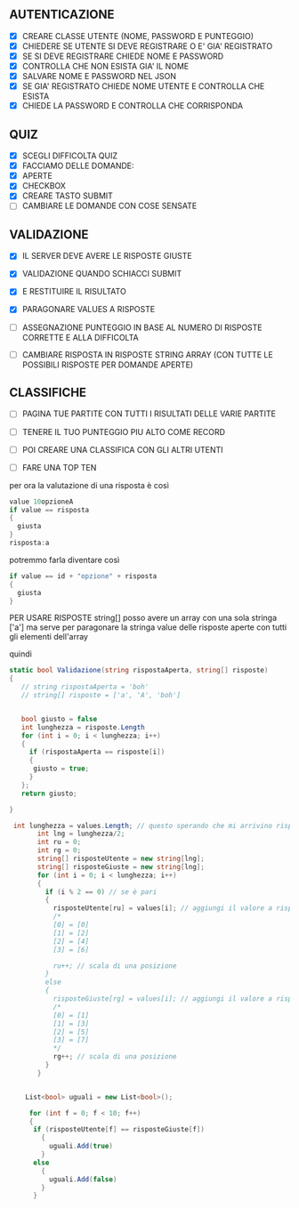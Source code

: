 ## AUTENTICAZIONE

- [x] CREARE CLASSE UTENTE (NOME, PASSWORD E PUNTEGGIO)
- [x] CHIEDERE SE UTENTE SI DEVE REGISTRARE O E' GIA' REGISTRATO
- [x] SE SI DEVE REGISTRARE CHIEDE NOME E PASSWORD
- [x] CONTROLLA CHE NON ESISTA GIA' IL NOME
- [x] SALVARE NOME E PASSWORD NEL JSON
- [x] SE GIA' REGISTRATO CHIEDE NOME UTENTE E CONTROLLA CHE ESISTA
- [x] CHIEDE LA PASSWORD E CONTROLLA CHE CORRISPONDA

## QUIZ

- [x] SCEGLI DIFFICOLTA QUIZ
- [x] FACCIAMO DELLE DOMANDE:
- [x] APERTE
- [x] CHECKBOX
- [x] CREARE TASTO SUBMIT
- [ ] CAMBIARE LE DOMANDE CON COSE SENSATE

## VALIDAZIONE

- [x] IL SERVER DEVE AVERE LE RISPOSTE GIUSTE
- [x] VALIDAZIONE QUANDO SCHIACCI SUBMIT
- [x] E RESTITUIRE IL RISULTATO
- [x] PARAGONARE VALUES A RISPOSTE
- [ ] ASSEGNAZIONE PUNTEGGIO IN BASE AL NUMERO DI RISPOSTE CORRETTE E ALLA DIFFICOLTA
- [ ] CAMBIARE RISPOSTA IN RISPOSTE STRING ARRAY (CON TUTTE LE POSSIBILI RISPOSTE PER DOMANDE APERTE)


## CLASSIFICHE 
- [ ] PAGINA TUE PARTITE CON TUTTI I RISULTATI DELLE VARIE PARTITE
- [ ] TENERE IL TUO PUNTEGGIO PIU ALTO COME RECORD
- [ ] POI CREARE UNA CLASSIFICA CON GLI ALTRI UTENTI
- [ ] FARE UNA TOP TEN


per ora la valutazione di una risposta è così
```c#
value 10opzioneA
if value == risposta 
{
  giusta
} 
risposta:a
```

potremmo farla diventare così
```c#
if value == id + "opzione" + risposta
{
  giusta
}
```

PER USARE RISPOSTE string[]
posso avere un array con una sola stringa ['a']
ma serve per paragonare la stringa value delle risposte aperte
con tutti gli elementi dell'array

quindi 


```c#
static bool Validazione(string rispostaAperta, string[] risposte)
{
   // string rispostaAperta = 'boh'
   // string[] risposte = ['a', 'A', 'boh']


   bool giusto = false
   int lunghezza = risposte.Length
   for (int i = 0; i < lunghezza; i++)
   {
     if (rispostaAperta == risposte[i])
     {
      giusto = true;
     }
   };
   return giusto;

}
```

```c#
 int lunghezza = values.Length; // questo sperando che mi arrivino risposta utente[0], risposta giusta[1]
       int lng = lunghezza/2;
       int ru = 0;
       int rg = 0;
       string[] risposteUtente = new string[lng];
       string[] risposteGiuste = new string[lng];
       for (int i = 0; i < lunghezza; i++)
       {
         if (i % 2 == 0) // se è pari
         {
           risposteUtente[ru] = values[i]; // aggiungi il valore a risposte dell'utente
           /* 
           [0] = [0]
           [1] = [2]
           [2] = [4]
           [3] = [6]

           ru++; // scala di una posizione
         }
         else
         {
           risposteGiuste[rg] = values[i]; // aggiungi il valore a risposte giuste
           /* 
           [0] = [1]
           [1] = [3]
           [2] = [5]
           [3] = [7]
           */
           rg++; // scala di una posizione
         }
       }

  ```


  ```c# inserire i booleani uguale confrontando le 2 liste

      List<bool> uguali = new List<bool>();

       for (int f = 0; f < 10; f++)
       {
        if (risposteUtente[f] == risposteGiuste[f])
          {
            uguali.Add(true)
          }
        else
          {
            uguali.Add(false)
          }
        }

  ```